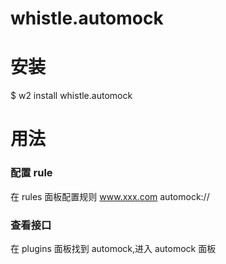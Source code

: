 # whistle.automock

# 安装

$ w2 install whistle.automock

# 用法

### 配置 rule

在 rules 面板配置规则
www.xxx.com automock://

### 查看接口

在 plugins 面板找到 automock,进入 automock 面板
